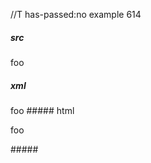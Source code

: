 //T has-passed:no
example 614
##### src
foo  
##### xml
<?xml version="1.0" encoding="UTF-8"?>
<!DOCTYPE document SYSTEM "CommonMark.dtd">
<document xmlns="http://commonmark.org/xml/1.0">
  <paragraph>
    <text>foo</text>
  </paragraph>
</document>
##### html
<p>foo</p>
#####
